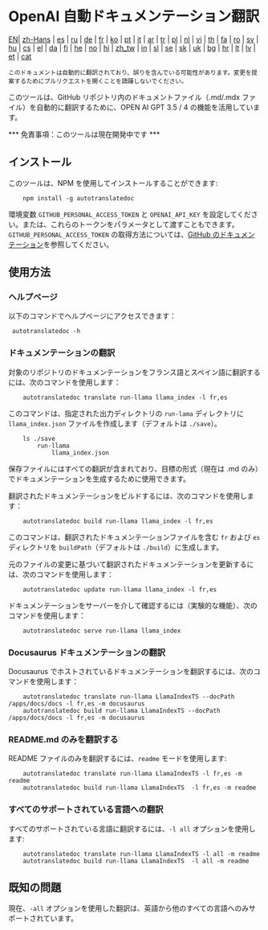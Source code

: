 
# OpenAI 自動ドキュメンテーション翻訳

[EN](./README.md)| [zh-Hans](/i18n/README_zh-Hans.md) | [es](/i18n/README_es.md) | [ru](/i18n/README_ru.md) | [de](/i18n/README_de.md) | [fr](/i18n/README_fr.md) | [ko](/i18n/README_ko.md) | [pt](/i18n/README_pt.md) | [it](/i18n/README_it.md) | [ar](/i18n/README_ar.md) | [tr](/i18n/README_tr.md) | [pl](/i18n/README_pl.md) | [nl](/i18n/README_nl.md) | [vi](/i18n/README_vi.md) | [th](/i18n/README_th.md) | [fa](/i18n/README_fa.md) | [ro](/i18n/README_ro.md) | [sv](/i18n/README_sv.md) | [hu](/i18n/README_hu.md) | [cs](/i18n/README_cs.md) | [el](/i18n/README_el.md) | [da](/i18n/README_da.md) | [fi](/i18n/README_fi.md) | [he](/i18n/README_he.md) | [no](/i18n/README_no.md) | [hi](/i18n/README_hi.md) | [zh_tw](/i18n/README_zh_tw.md) | [in](/i18n/README_in.md) | [sl](/i18n/README_sl.md) | [se](/i18n/README_se.md) | [sk](/i18n/README_sk.md) | [uk](/i18n/README_uk.md) | [bg](/i18n/README_bg.md) | [hr](/i18n/README_hr.md) | [lt](/i18n/README_lt.md) | [lv](/i18n/README_lv.md) | [et](/i18n/README_et.md) | [cat](/i18n/README_cat.md) 

```このドキュメントは自動的に翻訳されており、誤りを含んでいる可能性があります。変更を提案するためにプルリクエストを開くことを躊躇しないでください。```


このツールは、GitHub リポジトリ内のドキュメントファイル（.md/.mdx ファイル）を自動的に翻訳するために、OPEN AI GPT 3.5 / 4 の機能を活用しています。

*** 免責事項：このツールは現在開発中です ***


## インストール

このツールは、NPM を使用してインストールすることができます:


```
    npm install -g autotranslatedoc
```

環境変数 `GITHUB_PERSONAL_ACCESS_TOKEN` と `OPENAI_API_KEY` を設定してください。または、これらのトークンをパラメータとして渡すこともできます。`GITHUB_PERSONAL_ACCESS_TOKEN` の取得方法については、[GitHub のドキュメンテーション](https://docs.github.com/en/github/authenticating-to-github/creating-a-personal-access-token)を参照してください。
## 使用方法


### ヘルプページ
以下のコマンドでヘルプページにアクセスできます：
```
 autotranslatedoc -h
```
### ドキュメンテーションの翻訳

対象のリポジトリのドキュメンテーションをフランス語とスペイン語に翻訳するには、次のコマンドを使用します：
```
    autotranslatedoc translate run-llama llama_index -l fr,es
```


このコマンドは、指定された出力ディレクトリの `run-lama` ディレクトリに `llama_index.json` ファイルを作成します（デフォルトは `./save`）。
```
    ls ./save
        run-llama
            llama_index.json 
```
保存ファイルにはすべての翻訳が含まれており、目標の形式（現在は .md のみ）でドキュメンテーションを生成するために使用できます。

翻訳されたドキュメンテーションをビルドするには、次のコマンドを使用します：

```
    autotranslatedoc build run-llama llama_index -l fr,es
```


このコマンドは、翻訳されたドキュメンテーションファイルを含む `fr` および `es` ディレクトリを `buildPath`（デフォルトは `./build`）に生成します。

元のファイルの変更に基づいて翻訳されたドキュメンテーションを更新するには、次のコマンドを使用します：

```
    autotranslatedoc update run-llama llama_index -l fr,es
```


ドキュメンテーションをサーバーを介して確認するには（実験的な機能）、次のコマンドを使用します：
```
    autotranslatedoc serve run-llama llama_index
```
### Docusaurus ドキュメンテーションの翻訳

Docusaurus でホストされているドキュメンテーションを翻訳するには、次のコマンドを使用します：

```
    autotranslatedoc translate run-llama LlamaIndexTS --docPath /apps/docs/docs -l fr,es -m docusaurus
    autotranslatedoc build run-llama LlamaIndexTS --docPath /apps/docs/docs -l fr,es -m docusaurus
```
### README.md のみを翻訳する

README ファイルのみを翻訳するには、`readme` モードを使用します:

```
    autotranslatedoc translate run-llama LlamaIndexTS -l fr,es -m readme
    autotranslatedoc build run-llama LlamaIndexTS  -l fr,es -m readme
```
### すべてのサポートされている言語への翻訳

すべてのサポートされている言語に翻訳するには、`-l all` オプションを使用します:

```
    autotranslatedoc translate run-llama LlamaIndexTS -l all -m readme
    autotranslatedoc build run-llama LlamaIndexTS  -l all -m readme
```
## 既知の問題

現在、`-all` オプションを使用した翻訳は、英語から他のすべての言語へのみサポートされています。
